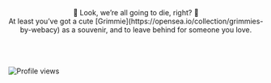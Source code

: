 <div align="center">
  🌱  Look, we’re all going to die, right?  🌱
  <br />
  At least you’ve got a cute [Grimmie](https://opensea.io/collection/grimmies-by-webacy) as a souvenir, and to leave behind for someone you love.
</div>

<br />
<br />
<br />

![Profile views](https://komarev.com/ghpvc/?username=flashgrimmie)
<!-- ![Profile views](https://gpvc.arturio.dev/flashgrimmie) -->
